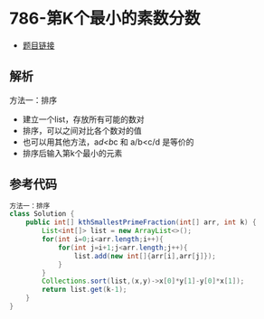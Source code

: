 # 786-第K个最小的素数分数

- [题目链接](https://leetcode-cn.com/problems/k-th-smallest-prime-fraction/)

## 解析

方法一：排序
- 建立一个list，存放所有可能的数对
- 排序，可以之间对比各个数对的值
- 也可以用其他方法，a*d<b*c 和 a/b<c/d 是等价的
- 排序后输入第k个最小的元素

## 参考代码
```Java
方法一：排序
class Solution {
    public int[] kthSmallestPrimeFraction(int[] arr, int k) {
        List<int[]> list = new ArrayList<>();
        for(int i=0;i<arr.length;i++){
            for(int j=i+1;j<arr.length;j++){
                list.add(new int[]{arr[i],arr[j]});
            }
        }
        Collections.sort(list,(x,y)->x[0]*y[1]-y[0]*x[1]);
        return list.get(k-1);
    }
}
```
